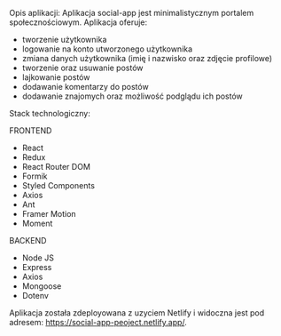 Opis aplikacji:
Aplikacja social-app jest minimalistycznym portalem społecznościowym. Aplikacja oferuje:
- tworzenie użytkownika
- logowanie na konto utworzonego użytkownika
- zmiana danych użytkownika (imię i nazwisko oraz zdjęcie profilowe)
- tworzenie oraz usuwanie postów
- lajkowanie postów
- dodawanie komentarzy do postów
- dodawanie znajomych oraz możliwość podglądu ich postów

Stack technologiczny:

FRONTEND
- React
- Redux
- React Router DOM
- Formik
- Styled Components
- Axios
- Ant
- Framer Motion
- Moment


BACKEND
- Node JS
- Express
- Axios
- Mongoose
- Dotenv

Aplikacja została zdeployowana z uzyciem Netlify i widoczna jest pod adresem: https://social-app-peoject.netlify.app/.


